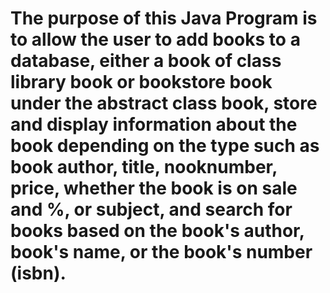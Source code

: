 # The purpose of this Java Program is to allow the user to add books to a database, either a book of class library book or bookstore book under the abstract class book, store and display information about the book depending on the type such as book author, title, nooknumber, price, whether the book is on sale and %, or subject, and search for books based on the book's author, book's name, or the book's number (isbn).
